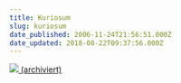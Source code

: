 ```yaml
---
title: Kuriosum
slug: kuriosum
date_published: 2006-11-24T21:56:51.000Z
date_updated: 2018-08-22T09:37:56.000Z
---
```


[![](//img110.imageshack.us/img110/9894/bild1in9.png) (archiviert)](http://web.archive.org/web/20061123210246/http://bar.wikipedia.org:80/wiki/Hauptsaitn)
